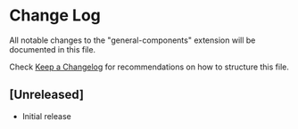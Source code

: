 # Change Log

All notable changes to the "general-components" extension will be documented in this file.

Check [Keep a Changelog](http://keepachangelog.com/) for recommendations on how to structure this file.

## [Unreleased]

- Initial release